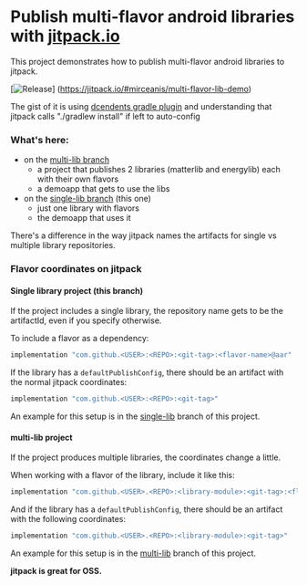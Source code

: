 # Publish multi-flavor android libraries with [jitpack.io](https://jitpack.io/)

This project demonstrates how to publish multi-flavor android libraries to jitpack.

[![Release](https://jitpack.io/v/mirceanis/multi-flavor-lib-demo.svg)]
(https://jitpack.io/#mirceanis/multi-flavor-lib-demo)

The gist of it is using [dcendents gradle plugin](https://github.com/dcendents/android-maven-gradle-plugin)
and understanding that jitpack calls "./gradlew install" if left to auto-config

### What's here:

* on the [multi-lib branch](https://github.com/mirceanis/multi-flavor-lib-demo/tree/multi-lib)
  * a project that publishes 2 libraries (matterlib and energylib) each with their own flavors
  * a demoapp that gets to use the libs
* on the [single-lib branch](https://github.com/mirceanis/multi-flavor-lib-demo/tree/single-lib) (this one)
  * just one library with flavors
  * the demoapp that uses it

There's a difference in the way jitpack names the artifacts for single vs multiple library repositories.

### Flavor coordinates on jitpack

#### Single library project (this branch)

If the project includes a single library, the repository name gets to be the artifactId, even if you specify otherwise.

To include a flavor as a dependency:

```groovy
implementation "com.github.<USER>:<REPO>:<git-tag>:<flavor-name>@aar"
```

If the library has a `defaultPublishConfig`, there should be an artifact with the normal jitpack coordinates:

```groovy
implementation "com.github.<USER>:<REPO>:<git-tag>"
```
An example for this setup is in the [single-lib](https://github.com/mirceanis/multi-flavor-lib-demo/tree/single-lib)
branch of this project.

#### multi-lib project

If the project produces multiple libraries, the coordinates change a little.

When working with a flavor of the library, include it like this:
```groovy
implementation "com.github.<USER>.<REPO>:<library-module>:<git-tag>:<flavor-name>@aar"
``` 

And if the library has a `defaultPublishConfig`, there should be an artifact with the following coordinates:

```groovy
implementation "com.github.<USER>.<REPO>:<library-module>:<git-tag>"
```

An example for this setup is in the [multi-lib](https://github.com/mirceanis/multi-flavor-lib-demo/tree/multi-lib)
branch of this project.



**jitpack is great for OSS.**
